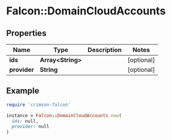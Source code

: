 # Falcon::DomainCloudAccounts

## Properties

| Name | Type | Description | Notes |
| ---- | ---- | ----------- | ----- |
| **ids** | **Array&lt;String&gt;** |  | [optional] |
| **provider** | **String** |  | [optional] |

## Example

```ruby
require 'crimson-falcon'

instance = Falcon::DomainCloudAccounts.new(
  ids: null,
  provider: null
)
```

